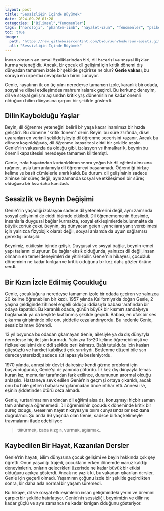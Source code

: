 ```yaml
---
layout: post
title: "Sessizliğin İçinde Büyümek"
date: 2024-09-26 01:28
categories: ["Bilimsel","Fenomenler"]
tags: ["noroloji", "phantom-limb", "hayalet-uzun", "fenomenler", "psikoloji"]
toc: true
image:
  path: "https://raw.githubusercontent.com/badursun/badursun-assets.github.io/refs/heads/main/img/genie-vakasi-66eea9a809dae.webp"
  alt: "Sessizliğin İçinde Büyümek"
---
```


İnsan olmanın en temel özelliklerinden biri, dil becerisi ve sosyal ilişkiler kurma yeteneğidir. Ancak, bir çocuk dil gelişimi için kritik dönemi dış dünyadan tamamen izole bir şekilde geçirirse ne olur? **Genie vakası**, bu soruya en ürpertici cevaplardan birini sunuyor.

Genie, hayatının ilk on üç yılını neredeyse tamamen izole, karanlık bir odada, sosyal ve dilsel etkileşimden mahrum kalarak geçirdi. Bu korkunç deneyim, dil ve sosyal gelişim açısından kritik yaş döneminin ne kadar önemli olduğunu bilim dünyasına çarpıcı bir şekilde gösterdi.

## Dilin Kaybolduğu Yaşlar

Beyin, dil öğrenme yeteneğini belirli bir yaşa kadar inanılmaz bir hızda geliştirir. Bu döneme "kritik dönem" denir. Beyin, bu süre zarfında, dilsel uyaranları en verimli şekilde işleyip dil öğrenme becerisini kazanır. Ancak bu dönem kaçırıldığında, dil öğrenme kapasitesi ciddi bir şekilde azalır. Genie'nin vakasında da olduğu gibi, izolasyon ve ihmalkarlık, beynin bu önemli kapasitesini neredeyse tamamen kilitlemişti.

Genie, izole hayatından kurtarıldıktan sonra yoğun bir dil eğitimi almasına rağmen, asla tam anlamıyla dil öğrenmeyi başaramadı. Öğrendiği birkaç kelime ve basit cümlelerle sınırlı kaldı. Bu durum, dil gelişiminin sadece zihinsel bir süreç değil, aynı zamanda sosyal ve etkileşimsel bir süreç olduğunu bir kez daha kanıtladı.

## Sessizlik ve Beynin Değişimi

Genie'nin yaşadığı izolasyon sadece dil yeteneklerini değil, aynı zamanda sosyal gelişimini de ciddi biçimde etkiledi. Dil öğrenememenin ötesinde, insanlarla duygusal bağlar kurmakta, sosyal etkileşimlerde bulunmakta da büyük zorluk çekti. Beynin, dış dünyadan gelen uyarıcılara yanıt verebilmesi için yalnızca fizyolojik olarak değil, sosyal anlamda da uyum sağlaması gerektiği anlaşıldı.

Beynimiz, etkileşim içinde gelişir. Duygusal ve sosyal bağlar, beynin temel yapı taşlarını oluşturur. Bu bağlar eksik olduğunda, yalnızca dil değil, insan olmanın en temel deneyimleri de yitirilebilir. Genie'nin hikayesi, çocukluk döneminin ne kadar kırılgan ve kritik olduğunu bir kez daha gözler önüne serdi.

## Bir Kızın İzole Edilmiş Çocukluğu

Genie, çocukluğunu neredeyse tamamen izole bir odada geçiren ve yalnızca 20 kelime öğrenebilen bir kızdı. 1957 yılında Kaliforniya’da doğan Genie, 2 yaşına geldiğinde zihinsel engelli olduğu iddiasıyla babası tarafından bir odaya kapatıldı. Bu karanlık odada, günün büyük bir kısmını sandalyeye bağlanarak ya da beşikte kısıtlanmış şekilde geçirdi. Babası, en ufak bir ses çıkarma girişiminde bile onu şiddetle cezalandırıyordu. Bu nedenle Genie, sessiz kalmayı öğrendi.

13 yıl boyunca bu odadan çıkamayan Genie, ailesiyle ya da dış dünyayla neredeyse hiç iletişim kurmadı. Yalnızca 15-20 kelime öğrenebilmişti ve fiziksel gelişimi de ciddi şekilde geri kalmıştı. Bağlı tutulduğu için kasları güçsüzdü ve hareket kabiliyeti çok sınırlıydı. Beslenme düzeni bile son derece yetersizdi; sadece süt lapasıyla besleniyordu.

1970 yılında, annesi bir devlet dairesine kendi görme problemi için başvurduğunda, Genie’yi de yanında götürdü. İlk kez dış dünyayla temas kuran kız, memurlar tarafından fark edilince, durumunun anormal olduğu anlaşıldı. Hastaneye sevk edilen Genie’nin geçmişi ortaya çıkarıldı, ancak onu bu hale getiren babası yargılanmadan önce intihar etti. Annesi ise, eşinin şiddetinden ötürü ceza almadı.

Genie, kurtarılmasının ardından dil eğitimi alsa da, konuşmayı hiçbir zaman tam anlamıyla öğrenemedi. Dil öğreniminin çocukluk döneminde kritik bir süreç olduğu, Genie’nin hayat hikayesiyle bilim dünyasında bir kez daha doğrulandı. Şu anda 66 yaşında olan Genie, sadece birkaç kelimeyle travmalarını ifade edebiliyor:

> tükürmek, baba kızgın, vurmak, ağlamak...

## Kaybedilen Bir Hayat, Kazanılan Dersler

Genie’nin hayatı, bilim dünyasına çocuk gelişimi ve beyin hakkında çok şey öğretti. Onun yaşadığı trajedi, çocukların erken dönemde maruz kaldığı deneyimlerin, onların gelecekleri üzerinde ne kadar büyük bir etkisi olduğunu açıkça gösterdi. Ancak ne yazık ki, bu vakadan çıkarılan dersler, Genie için geçerli olmadı. Yaşamının çoğunu izole bir şekilde geçirdikten sonra, bir daha asla normal bir yaşam süremedi.

Bu hikaye, dil ve sosyal etkileşimlerin insan gelişimindeki yerini ve önemini çarpıcı bir şekilde hatırlatıyor. Genie’nin sessizliği, beynimizin ve dilin ne kadar güçlü ve aynı zamanda ne kadar kırılgan olduğunu gösteriyor.